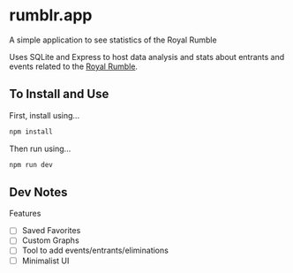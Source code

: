 # rumblr.app

A simple application to see statistics of the Royal Rumble

Uses SQLite and Express to host data analysis and stats about entrants and events related to the [Royal Rumble](https://en.wikipedia.org/wiki/Royal_Rumble_match).

## To Install and Use

First, install using...

```bash
npm install
```

Then run using...
```bash
npm run dev
```

## Dev Notes

Features
- [ ] Saved Favorites
- [ ] Custom Graphs
- [ ] Tool to add events/entrants/eliminations
- [ ] Minimalist UI